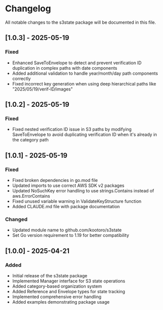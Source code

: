 # Changelog

All notable changes to the s3state package will be documented in this file.

## [1.0.3] - 2025-05-19

### Fixed
- Enhanced SaveToEnvelope to detect and prevent verification ID duplication in complex paths with date components
- Added additional validation to handle year/month/day path components correctly
- Fixed incorrect key generation when using deep hierarchical paths like "2025/05/19/verif-ID/images"

## [1.0.2] - 2025-05-19

### Fixed
- Fixed nested verification ID issue in S3 paths by modifying SaveToEnvelope to avoid duplicating verification ID when it's already in the category path

## [1.0.1] - 2025-05-19

### Fixed
- Fixed broken dependencies in go.mod file
- Updated imports to use correct AWS SDK v2 packages
- Updated NoSuchKey error handling to use strings.Contains instead of aws.ErrorContains
- Fixed unused variable warning in ValidateKeyStructure function
- Added CLAUDE.md file with package documentation

### Changed
- Updated module name to github.com/kootoro/s3state
- Set Go version requirement to 1.19 for better compatibility

## [1.0.0] - 2025-04-21

### Added
- Initial release of the s3state package
- Implemented Manager interface for S3 state operations
- Added category-based organization system
- Added Reference and Envelope types for state tracking
- Implemented comprehensive error handling
- Added examples demonstrating package usage
